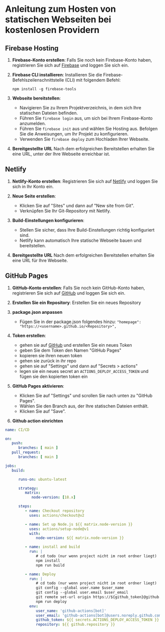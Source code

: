 # Anleitung zum Hosten von statischen Webseiten bei kostenlosen Providern

## Firebase Hosting

1. **Firebase-Konto erstellen**: Falls Sie noch kein Firebase-Konto haben, registrieren Sie sich auf [Firebase](https://firebase.google.com/) und loggen Sie sich ein.

2. **Firebase CLI installieren**: Installieren Sie die Firebase-Befehlszeilenschnittstelle (CLI) mit folgendem Befehl:
   ```shell
   npm install -g firebase-tools
   ```

3. **Webseite bereitstellen**:
   - Navigieren Sie zu Ihrem Projektverzeichnis, in dem sich Ihre statischen Dateien befinden.
   - Führen Sie `firebase login` aus, um sich bei Ihrem Firebase-Konto anzumelden.
   - Führen Sie `firebase init` aus und wählen Sie Hosting aus. Befolgen Sie die Anweisungen, um Ihr Projekt zu konfigurieren.
   - Verwenden Sie `firebase deploy` zum Hochladen Ihrer Webseite.

4. **Bereitgestellte URL**
   Nach dem erfolgreichen Bereitstellen erhalten Sie eine URL, unter der Ihre Webseite erreichbar ist.

## Netlify

1. **Netlify-Konto erstellen**: Registrieren Sie sich auf [Netlify](https://www.netlify.com/) und loggen Sie sich in Ihr Konto ein.

2. **Neue Seite erstellen**:
   - Klicken Sie auf "Sites" und dann auf "New site from Git".
   - Verknüpfen Sie Ihr Git-Repository mit Netlify.

3. **Build-Einstellungen konfigurieren**:
   - Stellen Sie sicher, dass Ihre Build-Einstellungen richtig konfiguriert sind.
   - Netlify kann automatisch Ihre statische Webseite bauen und bereitstellen.

4. **Bereitgestellte URL**
   Nach dem erfolgreichen Bereitstellen erhalten Sie eine URL für Ihre Webseite.

## GitHub Pages

1. **GitHub-Konto erstellen**: Falls Sie noch kein GitHub-Konto haben, registrieren Sie sich auf [GitHub](https://github.com/) und loggen Sie sich ein.

2. **Erstellen Sie ein Repository**: Erstellen Sie ein neues Repository 
3. **package.json anpassen**
   - Fügen Sie in der package.json folgendes hinzu:
   `"homepage": "https://<username>.github.io/<Repository>",`
4. **Token erstellen**:
   - gehen sie auf [GitHub](https://github.com/settings/tokens) und erstellen Sie ein neues Token
   - geben Sie dem Token den Namen "GitHub Pages"
   - kopieren sie ihren neuen token
   - gehen sie zurück in ihr repo
   - gehen sie auf "Settings" und dann auf "Secrets > actions"
   - legen sie ein neues secret an `ACTIONS_DEPLOY_ACCESS_TOKEN` und fügen sie den kopierten token ein
5. **GitHub Pages aktivieren**:
   - Klicken Sie auf "Settings" und scrollen Sie nach unten zu "GitHub Pages".
   - Wählen Sie den Branch aus, der Ihre statischen Dateien enthält.
   - Klicken Sie auf "Save".
6. **Github action einrichten**
```yaml
name: CI/CD

on:
   push:
      branches: [ main ]
   pull_request:
      branches: [ main ]

jobs:
   build:

      runs-on: ubuntu-latest

      strategy:
         matrix:
            node-version: [18.x]

      steps:
         - name: Checkout repository
           uses: actions/checkout@v2

         - name: Set up Node.js ${{ matrix.node-version }}
           uses: actions/setup-node@v1
           with:
              node-version: ${{ matrix.node-version }}

         - name: install and build
           run: |
              # cd todo (nur wenn project nicht im root ordner liegt)
              npm install
              npm run build

         - name: Deploy
           run: |
              # cd todo (nur wenn project nicht im root ordner liegt)
              git config --global user.name $user_name
              git config --global user.email $user_email
              git remote set-url origin https://${github_token}@github.com/${repository}
              npm run deploy
           env:
              user_name: 'github-actions[bot]'
              user_email: 'github-actions[bot]@users.noreply.github.com'
              github_token: ${{ secrets.ACTIONS_DEPLOY_ACCESS_TOKEN }}
              repository: ${{ github.repository }}

```


